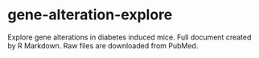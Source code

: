 # gene-alteration-explore
Explore gene alterations in diabetes induced mice. 
Full document created by R Markdown.
Raw files are downloaded from PubMed.
